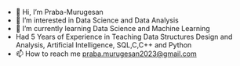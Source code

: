 - 👋 Hi, I’m Praba-Murugesan
- 👀 I’m interested in Data Science and Data Analysis
- 🌱 I’m currently learning Data Science and Machine Learning
- Had 5 Years of Experience in Teaching Data Structures Design and Analysis, Artificial Intelligence, SQL,C,C++ and Python
- 📫 How to reach me praba.murugesan2023@gmail.com

